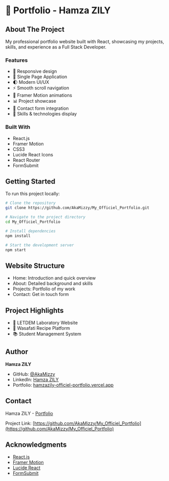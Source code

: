 # 💼 Portfolio - Hamza ZILY

## About The Project

My professional portfolio website built with React, showcasing my projects, skills, and experience as a Full Stack Developer.

### Features

- 📱 Responsive design
- 🎯 Single Page Application
- 🌓 Modern UI/UX
- ⚡ Smooth scroll navigation
- 💫 Framer Motion animations
- 📊 Project showcase
- 📝 Contact form integration
- 🔧 Skills & technologies display

### Built With

- React.js
- Framer Motion
- CSS3
- Lucide React Icons
- React Router
- FormSubmit

## Getting Started

To run this project locally:

```bash
# Clone the repository
git clone https://github.com/AkaMizzy/My_Officiel_Portfolio.git

# Navigate to the project directory
cd My_Officiel_Portfolio

# Install dependencies
npm install

# Start the development server
npm start
```

## Website Structure

- Home: Introduction and quick overview
- About: Detailed background and skills
- Projects: Portfolio of my work
- Contact: Get in touch form

## Project Highlights

- 🏢 LETDEM Laboratory Website
- 🍳 Wasafati Recipe Platform
- 📚 Student Management System

## Author

**Hamza ZILY**
- GitHub: [@AkaMizzy](https://github.com/AkaMizzy)
- LinkedIn: [Hamza ZILY](https://www.linkedin.com/in/hamza-zily-5a9270302/)
- Portfolio: [hamzazily-officiel-portfolio.vercel.app](https://hamzazily-officiel-portfolio.vercel.app/)


## Contact

Hamza ZILY - [Portfolio](https://hamzazily-officiel-portfolio.vercel.app/)

Project Link: [https://github.com/AkaMizzy/My_Officiel_Portfolio](https://github.com/AkaMizzy/My_Officiel_Portfolio)

## Acknowledgments

- [React.js](https://reactjs.org/)
- [Framer Motion](https://www.framer.com/motion/)
- [Lucide React](https://lucide.dev/)
- [FormSubmit](https://formsubmit.co/)
